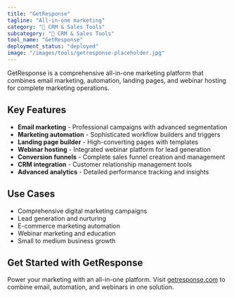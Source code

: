 ```yaml
---
title: "GetResponse"
tagline: "All-in-one marketing"
category: "🎯 CRM & Sales Tools"
subcategory: "🎯 CRM & Sales Tools"
tool_name: "GetResponse"
deployment_status: "deployed"
image: "/images/tools/getresponse-placeholder.jpg"
---
```

GetResponse is a comprehensive all-in-one marketing platform that combines email marketing, automation, landing pages, and webinar hosting for complete marketing operations.

## Key Features

- **Email marketing** - Professional campaigns with advanced segmentation
- **Marketing automation** - Sophisticated workflow builders and triggers
- **Landing page builder** - High-converting pages with templates
- **Webinar hosting** - Integrated webinar platform for lead generation
- **Conversion funnels** - Complete sales funnel creation and management
- **CRM integration** - Customer relationship management tools
- **Advanced analytics** - Detailed performance tracking and insights

## Use Cases

- Comprehensive digital marketing campaigns
- Lead generation and nurturing
- E-commerce marketing automation
- Webinar marketing and education
- Small to medium business growth

## Get Started with GetResponse

Power your marketing with an all-in-one platform. Visit [getresponse.com](https://www.getresponse.com) to combine email, automation, and webinars in one solution.